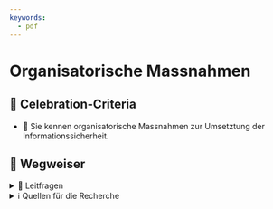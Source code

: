 ```yaml
---
keywords:
  - pdf
---
```


# Organisatorische Massnahmen

## 🎉 Celebration-Criteria

- :dart: Sie kennen organisatorische Massnahmen zur Umsetztung der
  Informationssicherheit.

## :compass: Wegweiser

<details>
  <summary> 🤔 Leitfragen </summary>

- Welche organisatorischen Massnahmen gibt es?
  - Beschreiben sie einige davon
- Welche organisatorischen Massnahmen kennen sie von ihrem Betrieb?
- Wie verbessern organisatorische Massnahmen die IT-Sicherheit?
- Wo spielen organisatorische und technische Massnahmen zusammen?
- Welche Gefahren gibt es?
  - Beschreiben Sie einige davon ...

</details>

<details>
  <summary> ℹ️ Quellen für die Recherche </summary>

- [CH EDÖB: Leitfaden TOM](https://www.edoeb.admin.ch/edoeb/de/home/kurzmeldungen/km2024/23012024_leitfaden_tom.html)
- [**KMU CH Admin:** revDSG](https://www.kmu.admin.ch/kmu/de/home/fakten-trends/digitalisierung/datenschutz/neues-datenschutzgesetz-rev-dsg.html)
- [**Swiss Infosec:** Technische und organisatorische Massnahmen (TOM)](https://www.infosec.ch/beratung/datenschutz/technische-und-organisatorische-massnahmen-tom/)
- [**Toshiba Tec Switzerland AG** Allgemeine Beschreibung der technischen und organisatorischen Massnahmen](https://www.toshibatec.ch/de/tom/)
- [**Swisscom:** 10 Tipps, wie sich KMU vor Cyberattacken schützen](https://www.swisscom.ch/de/b2bmag/sicherheit/it-security-strategie-kmu/)

</details>

